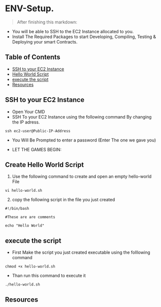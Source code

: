 # ENV-Setup.
>After finishing this markdown:
- You will be able to SSH to the EC2 Instance allocated to you.
- Install The Required Packages to start Developing, Compiling, Testing & Deploying your smart Contracts.


## Table of Contents
* [SSH to your EC2 Instance](#ssh-to-your-ec2-instance)
* [Hello World Script](#)
* [execute the script](#)
* [Resources](#)


## SSH to your EC2 Instance
- Open Your CMD
- SSH To your EC2 Instance using the following command By changing the IP adress.
```
ssh ec2-user@Public-IP-Address
```
- You Will Be Prompted to enter a password (Enter The one we gave you) 

- LET THE GAMES BEGIN:

## Create Hello World Script

1. Use the following command to create and open an empty hello-world File 


```
vi hello-world.sh
```


2. copy the following script in the file you just created

```
#!/bin/bash

#These are are comments

echo "Hello World"
```


## execute the script

- First Make the script you just created executable using the folllowing command

```
chmod +x hello-world.sh
```

- Than run this command to execute it

```
./hello-world.sh
```





## Resources


